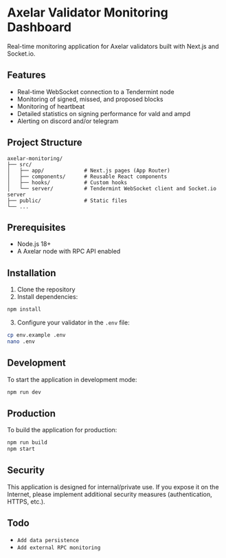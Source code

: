 # Axelar Validator Monitoring Dashboard

Real-time monitoring application for Axelar validators built with Next.js and Socket.io.

## Features

- Real-time WebSocket connection to a Tendermint node
- Monitoring of signed, missed, and proposed blocks 
- Monitoring of heartbeat
- Detailed statistics on signing performance for vald and ampd
- Alerting on discord and/or telegram

## Project Structure

```
axelar-monitoring/
├── src/
│   ├── app/             # Next.js pages (App Router)
│   ├── components/      # Reusable React components
│   ├── hooks/           # Custom hooks
│   └── server/          # Tendermint WebSocket client and Socket.io server
├── public/              # Static files
└── ...
```

## Prerequisites

- Node.js 18+
- A Axelar node with RPC API enabled

## Installation

1. Clone the repository
2. Install dependencies:

```bash
npm install
```

3. Configure your validator in the `.env` file:

```bash
cp env.example .env
nano .env
```

## Development

To start the application in development mode:

```bash
npm run dev
```

## Production

To build the application for production:

```bash
npm run build
npm start
```

## Security

This application is designed for internal/private use. If you expose it on the Internet, please implement additional security measures (authentication, HTTPS, etc.).

## Todo
- `Add data persistence`
- `Add external RPC monitoring`